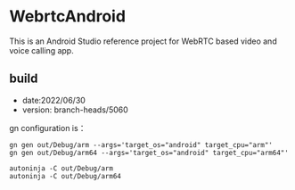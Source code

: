 # WebrtcAndroid

This is an Android Studio reference project for WebRTC based video and voice calling app.

## build

* date:2022/06/30
* version: branch-heads/5060


gn configuration is：

```shell
gn gen out/Debug/arm --args='target_os="android" target_cpu="arm"'
gn gen out/Debug/arm64 --args='target_os="android" target_cpu="arm64"'
```

```shell
autoninja -C out/Debug/arm
autoninja -C out/Debug/arm64
```
